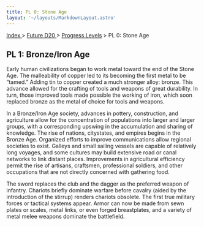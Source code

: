 ```yaml
---
title: PL 0: Stone Age
layout: '~/layouts/MarkdownLayout.astro'
---
```


[ Index ](/) > [ Future D20 ](/future.d20.srd) > [Progress Levels](/future.d20.srd/progress) > PL 0: Stone Age

## PL 1: Bronze/Iron Age

Early human civilizations began to work metal toward the end of the Stone Age.
The malleability of copper led to its becoming the first metal to be “tamed.”
Adding tin to copper created a much stronger alloy: bronze. This advance
allowed for the crafting of tools and weapons of great durability. In turn,
those improved tools made possible the working of iron, which soon replaced
bronze as the metal of choice for tools and weapons.

In a Bronze/Iron Age society, advances in pottery, construction, and
agriculture allow for the concentration of populations into larger and larger
groups, with a corresponding upswing in the accumulation and sharing of
knowledge. The rise of nations, citystates, and empires begins in the Bronze
Age. Organized efforts to improve communications allow regional societies to
exist. Galleys and small sailing vessels are capable of relatively long
voyages, and some cultures may build extensive road or canal networks to link
distant places. Improvements in agricultural efficiency permit the rise of
artisans, craftsmen, professional soldiers, and other occupations that are not
directly concerned with gathering food.

The sword replaces the club and the dagger as the preferred weapon of
infantry. Chariots briefly dominate warfare before cavalry (aided by the
introduction of the stirrup) renders chariots obsolete. The first true
military forces or tactical systems appear. Armor can now be made from sewn
plates or scales, metal links, or even forged breastplates, and a variety of
metal melee weapons dominate the battlefield.

